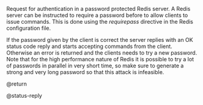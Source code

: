 

Request for authentication in a password protected Redis server.
A Redis server can be instructed to require a password before to allow clients
to issue commands. This is done using the _requirepass_ directive in the
Redis configuration file.

If the password given by the client is correct the server replies with
an OK status code reply and starts accepting commands from the client.
Otherwise an error is returned and the clients needs to try a new password.
Note that for the high performance nature of Redis it is possible to try
a lot of passwords in parallel in very short time, so make sure to generate
a strong and very long password so that this attack is infeasible.

@return

@status-reply



[1]: /p/redis/wiki/ReplyTypes